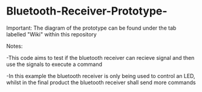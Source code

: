 # Bluetooth-Receiver-Prototype-

Important: The diagram of the prototype can be found under the tab labelled "Wiki" within this repository

Notes:

-This code aims to test if the bluetooth receiver can recieve signal and then use the signals to execute a command 

-In this example the bluetooth receiver is only being used to control an LED, whilst in the final product the bluetooth receiver shall send more commands


